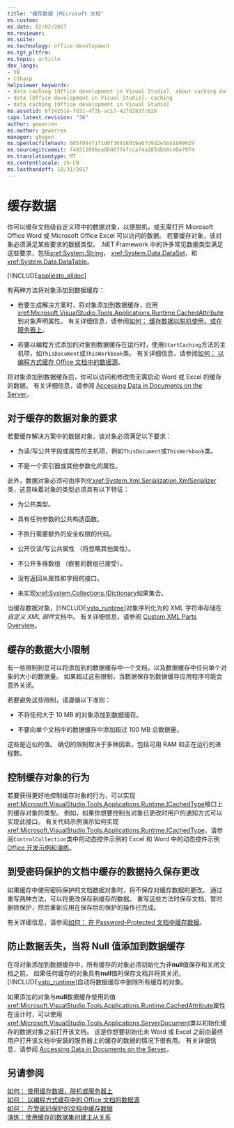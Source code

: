 ```yaml
---
title: "缓存数据 |Microsoft 文档"
ms.custom: 
ms.date: 02/02/2017
ms.reviewer: 
ms.suite: 
ms.technology: office-development
ms.tgt_pltfrm: 
ms.topic: article
dev_langs:
- VB
- CSharp
helpviewer_keywords:
- data caching [Office development in Visual Studio], about caching data
- data [Office development in Visual Studio], caching
- data caching [Office development in Visual Studio]
ms.assetid: 6f34251e-7d31-4f2b-ac17-42fd2837c626
caps.latest.revision: "36"
author: gewarren
ms.author: gewarren
manager: ghogen
ms.openlocfilehash: 0d5f044f1f1d0f36918939a67d9d2e5bb1899929
ms.sourcegitcommit: f40311056ea0b4677efcca74a285dbb0ce0e7974
ms.translationtype: MT
ms.contentlocale: zh-CN
ms.lasthandoff: 10/31/2017
---
```

# <a name="caching-data"></a>缓存数据
  你可以缓存文档级自定义项中的数据对象，以便脱机，或无需打开 Microsoft Office Word 或 Microsoft Office Excel 可以访问的数据。 若要缓存对象，该对象必须满足某些要求的数据类型。 .NET Framework 中的许多常见数据类型满足这些要求，包括<xref:System.String>， <xref:System.Data.DataSet>，和<xref:System.Data.DataTable>。  
  
 [!INCLUDE[appliesto_alldoc](../vsto/includes/appliesto-alldoc-md.md)]  
  
 有两种方法将对象添加到数据缓存：  
  
-   若要生成解决方案时，将对象添加到数据缓存，应用<xref:Microsoft.VisualStudio.Tools.Applications.Runtime.CachedAttribute>到对象声明属性。 有关详细信息，请参阅[如何： 缓存数据以脱机使用，或在服务器上](../vsto/how-to-cache-data-for-use-offline-or-on-a-server.md)。  
  
-   若要以编程方式添加的对象到数据缓存在运行时，使用`StartCaching`方法的主机项，如`ThisDocument`或`ThisWorkbook`类。 有关详细信息，请参阅[如何： 以编程方式缓存 Office 文档中的数据源](../vsto/how-to-programmatically-cache-a-data-source-in-an-office-document.md)。  
  
 将对象添加到数据缓存后，你可以访问和修改而无需启动 Word 或 Excel 的缓存的数据。 有关详细信息，请参阅 [Accessing Data in Documents on the Server](../vsto/accessing-data-in-documents-on-the-server.md)。  
  
## <a name="requirements-for-data-objects-to-be-cached"></a>对于缓存的数据对象的要求  
 若要缓存解决方案中的数据对象，该对象必须满足以下要求：  
  
-   为读/写公共字段或属性的主机项，例如`ThisDocument`或`ThisWorkbook`类。  
  
-   不是一个索引器或其他参数化的属性。  
  
 此外，数据对象必须可由序列化<xref:System.Xml.Serialization.XmlSerializer>类，这意味着对象的类型必须具有以下特征：  
  
-   为公共类型。  
  
-   具有任何参数的公共构造函数。  
  
-   不执行需要额外的安全权限的代码。  
  
-   公开仅读/写公共属性 （将忽略其他属性）。  
  
-   不公开多维数组 （嵌套的数组已接受）。  
  
-   没有返回从属性和字段的接口。  
  
-   未实现<xref:System.Collections.IDictionary>如果集合。  
  
 当缓存数据对象，[!INCLUDE[vsto_runtime](../vsto/includes/vsto-runtime-md.md)]对象序列化为的 XML 字符串存储在*自定义 XML 部件*文档中。 有关详细信息，请参阅 [Custom XML Parts Overview](../vsto/custom-xml-parts-overview.md)。  
  
## <a name="cached-data-size-limits"></a>缓存的数据大小限制  
 有一些限制到总可以将添加到的数据缓存中一个文档，以及数据缓存中任何单个对象的大小的数据量。 如果超过这些限制，当数据保存到数据缓存应用程序可能会意外关闭。  
  
 若要避免这些限制，请遵循以下准则：  
  
-   不将任何大于 10 MB 的对象添加到数据缓存。  
  
-   不要向单个文档中的数据缓存中添加超过 100 MB 总数据量。  
  
 这些是近似的值。 确切的限制取决于多种因素，包括可用 RAM 和正在运行的进程数。  
  
## <a name="controlling-the-behavior-of-cached-objects"></a>控制缓存对象的行为  
 若要获得更好地控制缓存对象的行为，可以实现<xref:Microsoft.VisualStudio.Tools.Applications.Runtime.ICachedType>接口上的缓存对象的类型。 例如，如果你想要控制当对象已更改时用户的通知方式可以实现此接口。 有关代码示例演示如何实现<xref:Microsoft.VisualStudio.Tools.Applications.Runtime.ICachedType>，请参阅`ControlCollection`类中的动态控件示例的 Excel 和 Word 中的动态控件示例[Office 开发示例和演练](../vsto/office-development-samples-and-walkthroughs.md)。  
  
## <a name="persisting-changes-to-cached-data-in-password-protected-documents"></a>到受密码保护的文档中缓存的数据持久保存更改  
 如果缓存中使用密码保护的文档数据对象时，将不保存对缓存数据的更改。 通过重写两种方法，可以将更改保存到缓存的数据。 重写这些方法时保存文档，暂时删除保护，然后重新应用在保存后的保护的操作已完成。  
  
 有关详细信息，请参阅[如何： 在 Password-Protected 文档中缓存数据](../vsto/how-to-cache-data-in-a-password-protected-document.md)。  
  
## <a name="preventing-data-loss-when-adding-null-values-to-the-data-cache"></a>防止数据丢失，当将 Null 值添加到数据缓存  
 在将对象添加到数据缓存中，所有缓存的对象必须初始化为非**null**值保存和关闭文档之前。 如果任何缓存的对象具有**null**值时保存文档并将其关闭，[!INCLUDE[vsto_runtime](../vsto/includes/vsto-runtime-md.md)]自动将数据缓存中删除所有缓存的对象。  
  
 如果添加的对象与**null**数据缓存使用的值<xref:Microsoft.VisualStudio.Tools.Applications.Runtime.CachedAttribute>属性在设计时，可以使用<xref:Microsoft.VisualStudio.Tools.Applications.ServerDocument>类以初始化缓存的数据对象之前打开该文档。 这是你想要初始化未 Word 或 Excel 之前由最终用户打开该文档中安装的服务器上的缓存的数据的情况下很有用。 有关详细信息，请参阅 [Accessing Data in Documents on the Server](../vsto/accessing-data-in-documents-on-the-server.md)。  
  
## <a name="see-also"></a>另请参阅  
 [如何： 使用缓存数据，脱机或服务器上](../vsto/how-to-cache-data-for-use-offline-or-on-a-server.md)   
 [如何： 以编程方式缓存中的 Office 文档的数据源](../vsto/how-to-programmatically-cache-a-data-source-in-an-office-document.md)   
 [如何： 在受密码保护的文档中缓存数据](../vsto/how-to-cache-data-in-a-password-protected-document.md)   
 [演练：使用缓存的数据集创建主从关系](../vsto/walkthrough-creating-a-master-detail-relation-using-a-cached-dataset.md)  
  
  